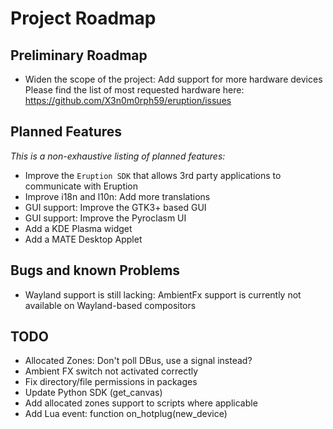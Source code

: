# Project Roadmap

## Preliminary Roadmap

- Widen the scope of the project: Add support for more hardware devices
  Please find the list of most requested hardware here: <https://github.com/X3n0m0rph59/eruption/issues>

## Planned Features

_This is a non-exhaustive listing of planned features:_

- Improve the `Eruption SDK` that allows 3rd party applications to communicate with Eruption
- Improve i18n and l10n: Add more translations
- GUI support: Improve the GTK3+ based GUI
- GUI support: Improve the Pyroclasm UI
- Add a KDE Plasma widget
- Add a MATE Desktop Applet

## Bugs and known Problems

- Wayland support is still lacking: AmbientFx support is currently not available on Wayland-based compositors

## TODO

- Allocated Zones: Don't poll DBus, use a signal instead?
- Ambient FX switch not activated correctly
- Fix directory/file permissions in packages
- Update Python SDK (get_canvas)
- Add allocated zones support to scripts where applicable
- Add Lua event: function on_hotplug(new_device)